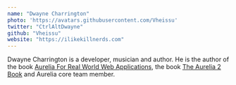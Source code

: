```yaml
---
name: "Dwayne Charrington"
photo: 'https://avatars.githubusercontent.com/Vheissu'
twitter: "CtrlAltDwayne"
github: "Vheissu"
website: "https://ilikekillnerds.com"
---
```


Dwayne Charrington is a developer, musician and author. He is the author of the book [Aurelia For Real World Web Applications](https://leanpub.com/aurelia-for-real-world-applications), the book [The Aurelia 2 Book](https://leanpub.com/theaurelia2book) and Aurelia core team member.